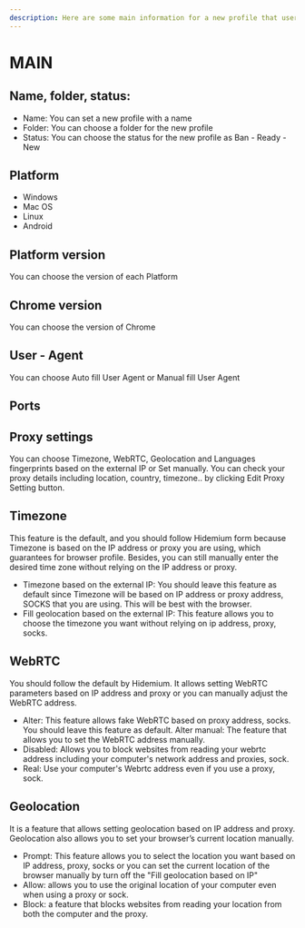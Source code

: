 ```yaml
---
description: Here are some main information for a new profile that users need to fill in
---
```


# MAIN

## Name, folder, status:

* Name: You can set a new profile with a name
* Folder: You can choose a folder for the new profile
* Status: You can choose the status for the new profile as Ban - Ready - New

## Platform

* Windows&#x20;
* Mac OS&#x20;
* Linux&#x20;
* Android

## Platform version

You can choose the version of each Platform

## Chrome version

You can choose the version of Chrome&#x20;

## User - Agent

You can choose Auto fill User Agent or Manual fill User Agent

## Ports

## Proxy settings

You can choose Timezone, WebRTC, Geolocation and Languages fingerprints based on the external IP or Set manually. You can check your proxy details including location, country, timezone.. by clicking Edit Proxy Setting button.

## Timezone

This feature is the default, and you should follow Hidemium form because Timezone is based on the IP address or proxy you are using, which guarantees for browser profile. Besides, you can still manually enter the desired time zone without relying on the IP address or proxy.

* Timezone based on the external IP: You should leave this feature as default since Timezone will be based on IP address or proxy address, SOCKS that you are using. This will be best with the browser.
* Fill geolocation based on the external IP: This feature allows you to choose the timezone you want without relying on ip address, proxy, socks.

## **WebRTC**

You should follow the default by Hidemium. It allows setting WebRTC parameters based on IP address and proxy or you can manually adjust the WebRTC address.

* Alter: This feature allows fake WebRTC based on proxy address, socks. You should leave this feature as default. Alter manual: The feature that allows you to set the WebRTC address manually.
* Disabled: Allows you to block websites from reading your webrtc address including your computer's network address and proxies, sock.
* Real: Use your computer's Webrtc address even if you use a proxy, sock.

## **Geolocation**

It is a feature that allows setting geolocation based on IP address and proxy. Geolocation also allows you to set your browser’s current location manually.&#x20;

* Prompt: This feature allows you to select the location you want based on IP address, proxy, socks or you can set the current location of the browser manually by turn off the "Fill geolocation based on IP"
* Allow: allows you to use the original location of your computer even when using a proxy or sock.
* Block:  a feature that blocks websites from reading your location from both the computer and the proxy.
